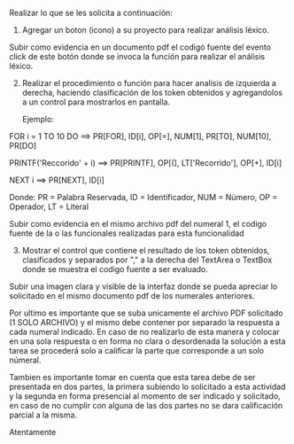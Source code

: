 Realizar lo que se les solicita a continuación:

1.  Agregar un boton (icono) a su proyecto para realizar análisis léxico.

Subir como evidencia en un documento pdf el codigó fuente del evento click de este botón donde se invoca la función para realizar el análisis léxico.

2.  Realizar el procedimiento o función para hacer analisis de izquierda a derecha, haciendo clasificación de los token obtenidos y agregandolos a un control para mostrarlos en pantalla.

    Ejemplo:

FOR i = 1 TO 10 DO ==> PR[FOR], ID[i], OP[=], NUM[1], PR[TO], NUM[10], PR[DO]

PRINTF('Reccorido' + i) ==> PR[PRINTF], OP[(], LT['Recorrido'], OP[+], ID[i]

NEXT i ==> PR[NEXT], ID[i]

Donde: PR = Palabra Reservada, ID = Identificador, NUM = Número, OP = Operador, LT = Literal

Subir como evidencia en el mismo archivo pdf del numeral 1, el codigo fuente de la o las funcionales realizadas para esta funcionalidad

3.  Mostrar el control que contiene el resultado de los token obtenidos, clasificados y separados por "," a la derecha del TextArea o TextBox donde se muestra el codigo fuente a ser evaluado.

Subir una imagen clara y visible de la interfaz donde se pueda apreciar lo solicitado en el mismo documento pdf de los numerales anteriores.

Por ultimo es importante que se suba unicamente el archivo PDF solicitado (1 SOLO ARCHIVO) y el mismo debe contener por separado la respuesta a cada numeral indicado. En caso de no realizarlo de esta manera y colocar en una sola respuesta o en forma no clara o desordenada la solución a esta tarea se procederá solo a calificar la parte que corresponde a un solo númeral.

Tambien es importante tomar en cuenta que esta tarea debe de ser presentada en dos partes, la primera subiendo lo solicitado a esta actividad y la segunda en forma presencial al momento de ser indicado y solicitado, en caso de no cumplir con alguna de las dos partes no se dara calificación parcial a la misma.

Atentamente
